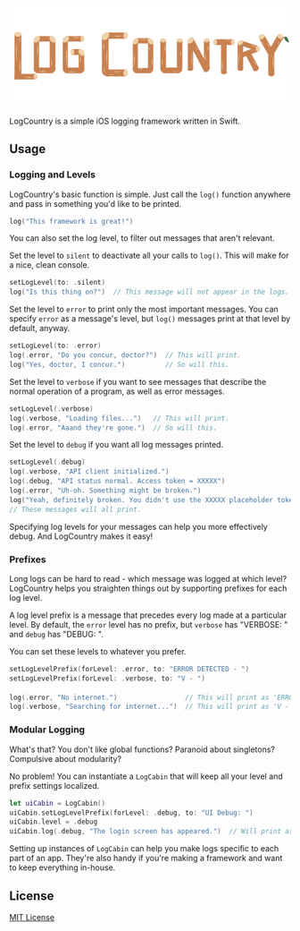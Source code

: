 ![logo](LogCountryLogo-01.png)

LogCountry is a simple iOS logging framework written in Swift.

## Usage

### Logging and Levels
LogCountry's basic function is simple. Just call the `log()` function anywhere and pass in something you'd like to be printed.
```swift
log("This framework is great!")
```
You can also set the log level, to filter out messages that aren't relevant.

Set the level to `silent` to deactivate all your calls to `log()`. This will make for a nice, clean console.
```swift
setLogLevel(to: .silent)
log("Is this thing on?")  // This message will not appear in the logs.
```
Set the level to `error` to print only the most important messages. You can specify `error` as a message's level, but `log()` messages print at that level by default, anyway.
```swift
setLogLevel(to: .error)
log(.error, "Do you concur, doctor?")  // This will print.
log("Yes, doctor, I concur.")          // So will this.
```
Set the level to `verbose` if you want to see messages that describe the normal operation of a program, as well as error messages.
```swift
setLogLevel(.verbose)
log(.verbose, "Loading files...")   // This will print.
log(.error, "Aaand they're gone.")  // So will this.
```
Set the level to `debug` if you want all log messages printed.
```swift
setLogLevel(.debug)
log(.verbose, "API client initialized.")
log(.debug, "API status normal. Access token = XXXXX")
log(.error, "Uh-oh. Something might be broken.")
log("Yeah, definitely broken. You didn't use the XXXXX placeholder token, did you?")
// These messages will all print.
```
Specifying log levels for your messages can help you more effectively debug. And LogCountry makes it easy!

### Prefixes

Long logs can be hard to read - which message was logged at which level? LogCountry helps you straighten things out by supporting prefixes for each log level.

A log level prefix is a message that precedes every log made at a particular level. By default, the `error` level has no prefix, but `verbose` has "VERBOSE: " and `debug` has "DEBUG: ".

You can set these levels to whatever you prefer.
```swift
setLogLevelPrefix(forLevel: .error, to: "ERROR DETECTED - ")
setLogLevelPrefix(forLevel: .verbose, to: "V - ")

log(.error, "No internet.")                 // This will print as 'ERROR DETECTED - No internet.'
log(.verbose, "Searching for internet...")  // This will print as 'V - Searching for internet...'
```

### Modular Logging

What's that? You don't like global functions? Paranoid about singletons? Compulsive about modularity?

No problem! You can instantiate a `LogCabin` that will keep all your level and prefix settings localized.
```swift
let uiCabin = LogCabin()
uiCabin.setLogLevelPrefix(forLevel: .debug, to: "UI Debug: ")
uiCabin.level = .debug
uiCabin.log(.debug, "The login screen has appeared.")  // Will print as 'UI Debug: The login screen has appeared.'
```
Setting up instances of `LogCabin` can help you make logs specific to each part of an app. They're also handy if you're making a framework and want to keep everything in-house.

## License
[MIT License](LICENSE)
